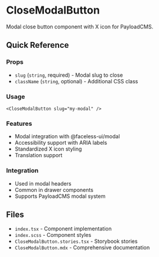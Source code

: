 # CloseModalButton

Modal close button component with X icon for PayloadCMS.

## Quick Reference

### Props

- `slug` (`string`, required) - Modal slug to close
- `className` (`string`, optional) - Additional CSS class

### Usage

```tsx
<CloseModalButton slug="my-modal" />
```

### Features

- Modal integration with @faceless-ui/modal
- Accessibility support with ARIA labels
- Standardized X icon styling
- Translation support

### Integration

- Used in modal headers
- Common in drawer components
- Supports PayloadCMS modal system

## Files

- `index.tsx` - Component implementation
- `index.scss` - Component styles
- `CloseModalButton.stories.tsx` - Storybook stories
- `CloseModalButton.mdx` - Comprehensive documentation
